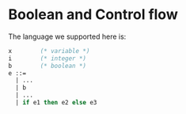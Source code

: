 # Boolean and Control flow

The language we supported here is:

```ml
x        (* variable *)
i        (* integer *)
b        (* boolean *)
e ::=
  | ...
  | b
  | ...
  | if e1 then e2 else e3
```
